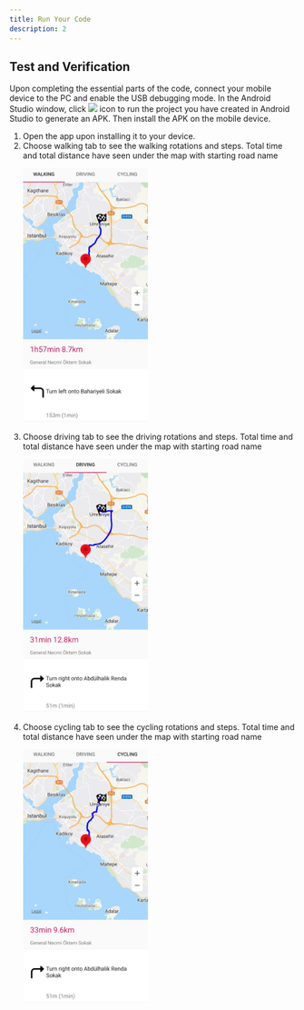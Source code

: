 ```yaml
---
title: Run Your Code
description: 2
---
```


<h2><strong>Test and Verification</strong></h2>
<p>Upon completing the essential parts of the code, connect your mobile device to the PC and enable the USB debugging mode. In the Android Studio window, click  <img style="width: 19.00px" src="https://github.com/mustafasurucuu/HmsSiteKitCodelab/blob/master/assets/run_image.png?raw=true">  icon to run the project you have created in Android Studio to generate an APK. Then install the APK on the mobile device.</p>

<ol type="1">
	<li>Open the app upon installing it to your device.</li>
	 <li> Choose walking tab to see the walking rotations and steps. Total time and total distance have seen under the map with starting road name 
    <p><img style="width: 220.00px" src="https://raw.githubusercontent.com/erdalkaymak/DirectionAPICodelab/master/assets/walking.jpg" onclick="imageclick(src)"></p></li>
	<li>Choose driving tab to see the driving rotations and steps. Total time and total distance have seen under the map with starting road name
    <p><img style="width: 220.00px" src="https://raw.githubusercontent.com/erdalkaymak/DirectionAPICodelab/master/assets/driving.jpg"></p>
  </li>
  <li> Choose cycling tab to see the cycling rotations and steps. Total time and total distance have seen under the map with starting road name
    <p><img style="width: 220.00px" src="https://raw.githubusercontent.com/erdalkaymak/DirectionAPICodelab/master/assets/cycling.jpg"></p></li>
